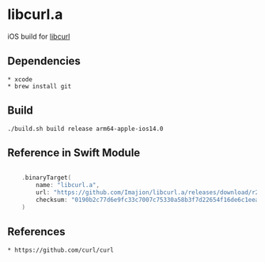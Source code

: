 # libcurl.a
iOS build for [libcurl](https://curl.se/dev/source.html)

## Dependencies

    * xcode
    * brew install git


## Build

    ./build.sh build release arm64-apple-ios14.0


## Reference in Swift Module

``` swift

    .binaryTarget(
        name: "libcurl.a",
        url: "https://github.com/Imajion/libcurl.a/releases/download/r2/libcurl.a.xcframework.zip",
        checksum: "0190b2c77d6e9fc33c7007c75330a58b3f7d22654f16de6c1eeadc65580aa95e"
    )

```

## References

    * https://github.com/curl/curl